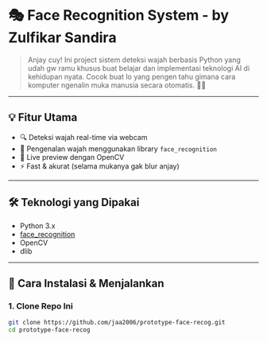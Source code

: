 # 🎭 Face Recognition System - by Zulfikar Sandira

> Anjay cuy! Ini project sistem deteksi wajah berbasis Python yang udah gw ramu khusus buat belajar dan implementasi teknologi AI di kehidupan nyata. Cocok buat lo yang pengen tahu gimana cara komputer ngenalin muka manusia secara otomatis. 🤖🧠

---

## 💡 Fitur Utama

- 🔍 Deteksi wajah real-time via webcam
- 🧠 Pengenalan wajah menggunakan library `face_recognition`
- 🎥 Live preview dengan OpenCV
- ⚡ Fast & akurat (selama mukanya gak blur anjay)

---

## 🛠️ Teknologi yang Dipakai

- Python 3.x
- [face_recognition](https://github.com/ageitgey/face_recognition)
- OpenCV
- dlib

---

## 🚀 Cara Instalasi & Menjalankan

### 1. Clone Repo Ini

```bash
git clone https://github.com/jaa2006/prototype-face-recog.git
cd prototype-face-recog
